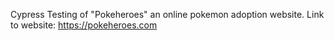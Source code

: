 Cypress Testing of "Pokeheroes" an online pokemon adoption website. 
Link to website: https://pokeheroes.com

